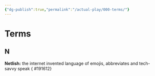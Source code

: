 ```yaml
---
{"dg-publish":true,"permalink":"/actual-play/000-terms/"}
---
```


# Terms

## N

**Netlish:** the internet invented language of emojis, abbreviates and tech-savvy speak
{ #191612}

